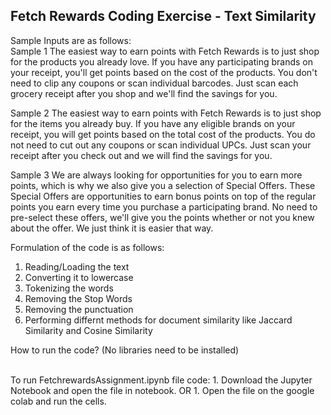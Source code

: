 ## Fetch Rewards Coding Exercise - Text Similarity

Sample Inputs are as follows:
<br>
Sample 1
The easiest way to earn points with Fetch Rewards is to just shop for the products you already love. If you have any participating brands on your receipt, you'll get points based on the cost of the products. You don't need to clip any coupons or scan individual barcodes. Just scan each grocery receipt after you shop and we'll find the savings for you.

Sample 2
The easiest way to earn points with Fetch Rewards is to just shop for the items you already buy. If you have any eligible brands on your receipt, you will get points based on the total cost of the products. You do not need to cut out any coupons or scan individual UPCs. Just scan your receipt after you check out and we will find the savings for you.

Sample 3
We are always looking for opportunities for you to earn more points, which is why we also give you a selection of Special Offers. These Special Offers are opportunities to earn bonus points on top of the regular points you earn every time you purchase a participating brand. No need to pre-select these offers, we'll give you the points whether or not you knew about the offer. We just think it is easier that way.

Formulation of the code is as follows:
1. Reading/Loading the text
2. Converting it to lowercase
3. Tokenizing the words
4. Removing the Stop Words
5. Removing the punctuation
6. Performing differnt methods for document similarity like Jaccard Similarity and Cosine Similarity

How to run the code? (No libraries need to be installed)

<br>
To run FetchrewardsAssignment.ipynb file code:
1. Download the Jupyter Notebook and open the file in notebook.
OR
1. Open the file on the google colab and run the cells.


